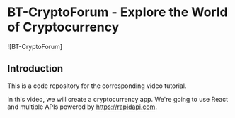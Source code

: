 # BT-CryptoForum - Explore the World of Cryptocurrency

![BT-CryptoForum]

## Introduction
This is a code repository for the corresponding video tutorial. 

In this video, we will create a cryptocurrency app. We're going to use React and multiple APIs powered by https://rapidapi.com.